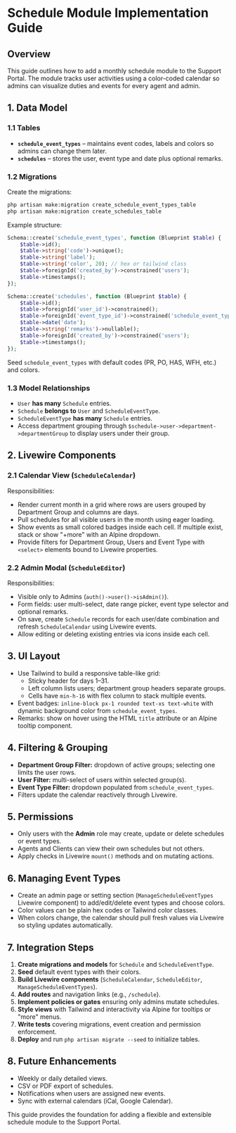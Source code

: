 # Schedule Module Implementation Guide

## Overview
This guide outlines how to add a monthly schedule module to the Support Portal. The module tracks user activities using a color-coded calendar so admins can visualize duties and events for every agent and admin.

## 1. Data Model
### 1.1 Tables
- **`schedule_event_types`** – maintains event codes, labels and colors so admins can change them later.
- **`schedules`** – stores the user, event type and date plus optional remarks.

### 1.2 Migrations
Create the migrations:
```bash
php artisan make:migration create_schedule_event_types_table
php artisan make:migration create_schedules_table
```
Example structure:
```php
Schema::create('schedule_event_types', function (Blueprint $table) {
    $table->id();
    $table->string('code')->unique();
    $table->string('label');
    $table->string('color', 20); // hex or tailwind class
    $table->foreignId('created_by')->constrained('users');
    $table->timestamps();
});

Schema::create('schedules', function (Blueprint $table) {
    $table->id();
    $table->foreignId('user_id')->constrained();
    $table->foreignId('event_type_id')->constrained('schedule_event_types');
    $table->date('date');
    $table->string('remarks')->nullable();
    $table->foreignId('created_by')->constrained('users');
    $table->timestamps();
});
```
Seed `schedule_event_types` with default codes (PR, PO, HAS, WFH, etc.) and colors.

### 1.3 Model Relationships
- `User` **has many** `Schedule` entries.
- `Schedule` **belongs to** `User` and `ScheduleEventType`.
- `ScheduleEventType` **has many** `Schedule` entries.
- Access department grouping through `$schedule->user->department->departmentGroup` to display users under their group.

## 2. Livewire Components
### 2.1 Calendar View (`ScheduleCalendar`)
Responsibilities:
- Render current month in a grid where rows are users grouped by Department Group and columns are days.
- Pull schedules for all visible users in the month using eager loading.
- Show events as small colored badges inside each cell. If multiple exist, stack or show "+more" with an Alpine dropdown.
- Provide filters for Department Group, Users and Event Type with `<select>` elements bound to Livewire properties.

### 2.2 Admin Modal (`ScheduleEditor`)
Responsibilities:
- Visible only to Admins (`auth()->user()->isAdmin()`).
- Form fields: user multi-select, date range picker, event type selector and optional remarks.
- On save, create `Schedule` records for each user/date combination and refresh `ScheduleCalendar` using Livewire events.
- Allow editing or deleting existing entries via icons inside each cell.

## 3. UI Layout
- Use Tailwind to build a responsive table-like grid:
  - Sticky header for days 1–31.
  - Left column lists users; department group headers separate groups.
  - Cells have `min-h-16` with flex column to stack multiple events.
- Event badges: `inline-block px-1 rounded text-xs text-white` with dynamic background color from `schedule_event_types`.
- Remarks: show on hover using the HTML `title` attribute or an Alpine tooltip component.

## 4. Filtering & Grouping
- **Department Group Filter:** dropdown of active groups; selecting one limits the user rows.
- **User Filter:** multi-select of users within selected group(s).
- **Event Type Filter:** dropdown populated from `schedule_event_types`.
- Filters update the calendar reactively through Livewire.

## 5. Permissions
- Only users with the **Admin** role may create, update or delete schedules or event types.
- Agents and Clients can view their own schedules but not others.
- Apply checks in Livewire `mount()` methods and on mutating actions.

## 6. Managing Event Types
- Create an admin page or setting section (`ManageScheduleEventTypes` Livewire component) to add/edit/delete event types and choose colors.
- Color values can be plain hex codes or Tailwind color classes.
- When colors change, the calendar should pull fresh values via Livewire so styling updates automatically.

## 7. Integration Steps
1. **Create migrations and models** for `Schedule` and `ScheduleEventType`.
2. **Seed** default event types with their colors.
3. **Build Livewire components** (`ScheduleCalendar`, `ScheduleEditor`, `ManageScheduleEventTypes`).
4. **Add routes** and navigation links (e.g., `/schedule`).
5. **Implement policies or gates** ensuring only admins mutate schedules.
6. **Style views** with Tailwind and interactivity via Alpine for tooltips or "more" menus.
7. **Write tests** covering migrations, event creation and permission enforcement.
8. **Deploy** and run `php artisan migrate --seed` to initialize tables.

## 8. Future Enhancements
- Weekly or daily detailed views.
- CSV or PDF export of schedules.
- Notifications when users are assigned new events.
- Sync with external calendars (iCal, Google Calendar).

This guide provides the foundation for adding a flexible and extensible schedule module to the Support Portal.